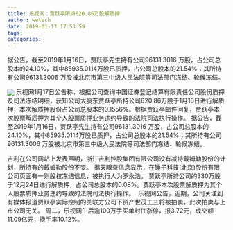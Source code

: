 ```yaml
---
title: 乐视网：贾跃亭所持620.86万股解质押
author: wetech
date: 2019-01-17 17:53:59
tags: 
categories: 
---
```

据公告，截至2019年1月16日，贾跃亭先生持有公司96131.3016 万股，占公司总股本的24.10%，其中85935.0114万股已质押，占公司总股本的21.54%；其所持有公司96131.3006 万股被北京市第三中级人民法院等司法部门冻结、轮候冻结。
<!-- more -->
<img align="center" border="0" src="https://imgcdn.yicai.com/uppics/images/2019/01/55a4a459182acfc5db8c866678a23fe0.jpg" />
乐视网1月17日公告称，根据公司查询中国证券登记结算有限责任公司股份质押及司法冻结明细，获知公司大股东贾跃亭所持公司620.86万股于1月16日进行解质押，本次解质押股份占公司总股本的0.1556%。根据贾跃亭邮件回复，贾跃亭本次股票解质押为其个人股票质押业务违约导致的法院司法执行操作。
据公告，截至2019年1月16日，贾跃亭先生持有公司96131.3016 万股，占公司总股本的24.10%，其中85935.0114万股已质押，占公司总股本的21.54%；其所持有公司96131.3006 万股被北京市第三中级人民法院等司法部门冻结、轮候冻结。
 
 
吉利在公司网站上发表声明，浙江吉利控股集团有限公司没有减持戴姆勒股份的计划，所持有的戴姆勒股份不变。
据天眼查信息显示，在锤子科技(北京)股份有限公司页面有一则股权冻结信息，被执行人为罗永浩。
贾跃亭所持公司的330万股于12月24日进行解质押，占公司总股本的0.08%。贾跃亭本次股票解质押为其个人股票质押业务违约导致的法院司法执行操作。 
乐视网公告，近期，公司关注到有媒体报道贾跃亭实际控制的关联方公司下资产世茂工三将被拍卖，此次拍卖与上市公司无关。
周二，乐视网午后逾100万手买单封住涨停，报3.72元，成交额11.09亿元，换手率10.12%。
